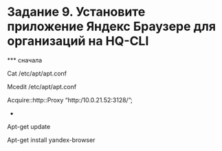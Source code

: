 # Задание 9.  Установите приложение Яндекс Браузере для организаций на HQ-CLI

*** сначала

Cat /etc/apt/apt.conf

Mcedit /etc/apt/apt.conf

Acquire::http::Proxy “http:/10.0.21.52:3128/”;

*

Apt-get update

Apt-get install yandex-browser
